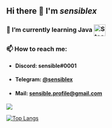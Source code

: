 ## Hi there 👋 I'm _**sensiblex**_


  
### 🌱 I’m currently learning Java <img align="center" alt="Steam" width="31px" src="https://github.com/sensiblex/sensiblex/blob/main/assets/java_icon.png" />
  


### 📫 How to reach me:
  - #### Discord: sensible#0001
  - #### Telegram: [@sensiblex](https://t.me/sensiblex)
  - #### Mail: sensible.profile@gmail.com

  <img align="center" src="https://github-readme-stats.anuraghazra1.vercel.app/api?username=sensiblex&show_icons=true&count_private=true&theme=blueberry&hide_border=true">

[![Top Langs](https://github-readme-stats.vercel.app/api/top-langs/?username=sensiblex&layout=compact&theme=blueberry)](https://github.com/anuraghazra/github-readme-stats)   


